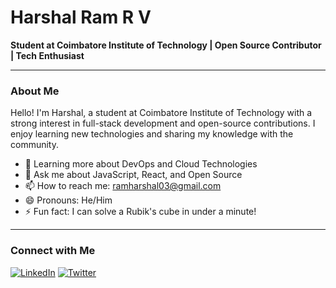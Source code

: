 # Harshal Ram R V

**Student at Coimbatore Institute of Technology | Open Source Contributor | Tech Enthusiast**

---

### About Me

Hello! I'm Harshal, a student at Coimbatore Institute of Technology with a strong interest in full-stack development and open-source contributions. I enjoy learning new technologies and sharing my knowledge with the community.

- 🌱 Learning more about DevOps and Cloud Technologies
- 💬 Ask me about JavaScript, React, and Open Source
- 📫 How to reach me: [ramharshal03@gmail.com](mailto:ramharshal03@gmail.com)
- 😄 Pronouns: He/Him
- ⚡ Fun fact: I can solve a Rubik's cube in under a minute!

---

### Connect with Me

[![LinkedIn](https://img.shields.io/badge/LinkedIn-0077B5?style=for-the-badge&logo=linkedin&logoColor=white)](https://www.linkedin.com/in/harshal-ram-r-v-05a1a81b5/)
[![Twitter](https://img.shields.io/badge/Twitter-1DA1F2?style=for-the-badge&logo=twitter&logoColor=white)](https://x.com/harshal_ram)
